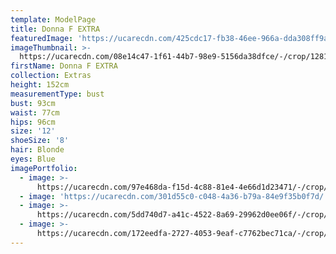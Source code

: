 ```yaml
---
template: ModelPage
title: Donna F EXTRA
featuredImage: 'https://ucarecdn.com/425cdc17-fb38-46ee-966a-dda308ff9aa8/'
imageThumbnail: >-
  https://ucarecdn.com/08e14c47-1f61-44b7-98e9-5156da38dfce/-/crop/1281x1698/302,611/-/preview/
firstName: Donna F EXTRA
collection: Extras
height: 152cm
measurementType: bust
bust: 93cm
waist: 77cm
hips: 96cm
size: '12'
shoeSize: '8'
hair: Blonde
eyes: Blue
imagePortfolio:
  - image: >-
      https://ucarecdn.com/97e468da-f15d-4c88-81e4-4e66d1d23471/-/crop/1589x1831/143,478/-/preview/
  - image: 'https://ucarecdn.com/301d55c0-c048-4a36-b79a-84e9f35b0f7d/'
  - image: >-
      https://ucarecdn.com/5dd740d7-a41c-4522-8a69-29962d0ee06f/-/crop/1609x1950/123,359/-/preview/
  - image: >-
      https://ucarecdn.com/172eedfa-2727-4053-9eaf-c7762bec71ca/-/crop/1530x2309/202,0/-/preview/
---
```


